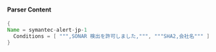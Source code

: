 #### Parser Content
```Java
{
Name = symantec-alert-jp-1
  Conditions = [ """,SONAR 検出を許可しました,""", """SHA2,会社名""" ]
}
```